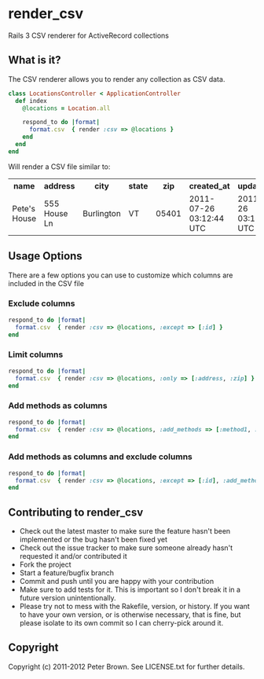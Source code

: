 # render_csv

Rails 3 CSV renderer for ActiveRecord collections

## What is it?

The CSV renderer allows you to render any collection as CSV data.

```ruby
class LocationsController < ApplicationController
  def index
    @locations = Location.all

    respond_to do |format|
      format.csv  { render :csv => @locations }
    end
  end
end
```

Will render a CSV file similar to:

<table>
  <tr>
    <th>name</th><th>address</th><th>city</th><th>state</th><th>zip</th><th>created_at</th><th>updated_at</th>
  </tr>
  <tr>
    <td>Pete's House</td><td>555 House Ln</td><td>Burlington</td><td>VT</td><td>05401</td><td>2011-07-26 03:12:44 UTC</td><td>2011-07-26 03:12:44 UTC</td>
    <td>Sebastians's House</td><td>123 Pup St</td><td>Burlington</td><td>VT</td><td>05401</td><td>2011-07-26 03:30:44 UTC</td><td>2011-07-26 03:30:44 UTC</td>
    <td>Someone Else</td><td>999 Herp Derp</td><td>Burlington</td><td>VT</td><td>05401</td><td>2011-07-26 03:30:44 UTC</td><td>2011-07-26 03:30:44 UTC</td>
  </tr>
</table>

## Usage Options

There are a few options you can use to customize which columns are included in the CSV file

### Exclude columns

```ruby
respond_to do |format|
  format.csv  { render :csv => @locations, :except => [:id] }
end
```

### Limit columns

```ruby
respond_to do |format|
  format.csv  { render :csv => @locations, :only => [:address, :zip] }
end
```

### Add methods as columns

```ruby
respond_to do |format|
  format.csv  { render :csv => @locations, :add_methods => [:method1, :method2] }
end
```

### Add methods as columns and exclude columns

```ruby
respond_to do |format|
  format.csv  { render :csv => @locations, :except => [:id], :add_methods => [:method1, :method2] }
end
```

## Contributing to render_csv

* Check out the latest master to make sure the feature hasn't been implemented or the bug hasn't been fixed yet
* Check out the issue tracker to make sure someone already hasn't requested it and/or contributed it
* Fork the project
* Start a feature/bugfix branch
* Commit and push until you are happy with your contribution
* Make sure to add tests for it. This is important so I don't break it in a future version unintentionally.
* Please try not to mess with the Rakefile, version, or history. If you want to have your own version, or is otherwise necessary, that is fine, but please isolate to its own commit so I can cherry-pick around it.

## Copyright

Copyright (c) 2011-2012 Peter Brown. See LICENSE.txt for
further details.

